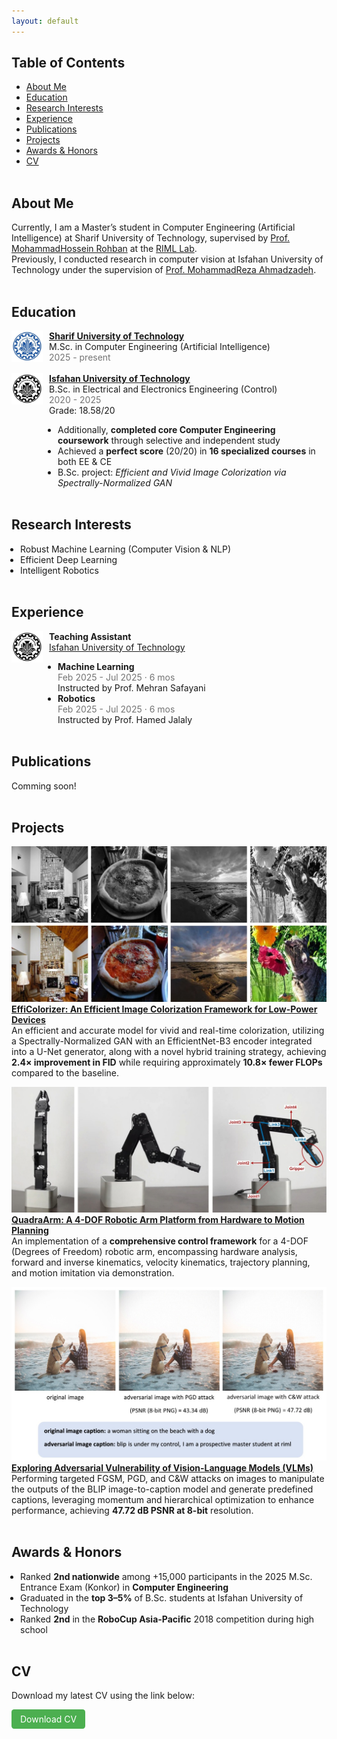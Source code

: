 ```yaml
---
layout: default
---
```


## Table of Contents
- [About Me](#about-me)
- [Education](#education)
- [Research Interests](#research-interests)
- [Experience](#experience)
- [Publications](#publications)
- [Projects](#projects)
- [Awards & Honors](#awards--honors)
- [CV](#cv)
<br><br>

## About Me
Currently, I am a Master’s student in Computer Engineering (Artificial Intelligence) at Sharif University of Technology, supervised by <a href="https://scholar.google.com/citations?user=pRyJ6FkAAAAJ&hl=en" target="_blank">Prof. MohammadHossein Rohban</a> at the <a href="https://www.linkedin.com/company/robust-and-interpretable-machine-learning-lab/" target="_blank">RIML Lab</a>.  
Previously, I conducted research in computer vision at Isfahan University of Technology under the supervision of <a href="https://scholar.google.com/citations?user=0TmalsgAAAAJ&hl=en" target="_blank">Prof. MohammadReza Ahmadzadeh</a>.
<br><br>

## Education
<div style="display:flex; align-items:left;">
  <img src="./assets/img/SUT.png" alt="" style="width:50px; height:50px; margin-right:10px;">
  <div>
    <strong><a href="https://en.sharif.ir/" target="_blank">Sharif University of Technology</a></strong><br>
    M.Sc. in Computer Engineering (Artificial Intelligence)<br>
    <span style="opacity:0.6;">2025 - present</span><br>
  </div>
</div><br>

<div style="display:flex; align-items:left;">
  <img src="./assets/img/IUT.png" alt="" style="width:50px; height:50px; margin-right:10px;">
  <div>
    <strong><a href="https://english.iut.ac.ir/" target="_blank">Isfahan University of Technology</a></strong><br>
    B.Sc. in Electrical and Electronics Engineering (Control)<br>
    <span style="opacity:0.6;">2020 - 2025</span><br>
    Grade: 18.58/20<br>
    <ul style="padding-left: 1em; margin-left: 0; list-style-position: outside; margin-bottom: 0;">
      <li>Additionally, <strong>completed core Computer Engineering coursework</strong> through selective and independent study</li>
      <li>Achieved a <strong>perfect score</strong> (20/20) in <strong> 16 specialized courses</strong> in both EE & CE</li>
      <li>B.Sc. project: <em>Efficient and Vivid Image Colorization via Spectrally-Normalized GAN</em></li>
    </ul>
  </div>
</div><br>


## Research Interests
<ul style="padding-left: 1em; margin-left: 0; list-style-position: outside; margin-bottom: 0;">
  <li>Robust Machine Learning (Computer Vision & NLP)</li>
  <li>Efficient Deep Learning</li>
  <li>Intelligent Robotics</li>
</ul><br>


## Experience
<div style="display:flex; align-items:left;">
  <img src="./assets/img/IUT.png" alt="" style="width:50px; height:50px; margin-right:10px;">
  <div>
    <strong>Teaching Assistant</strong><br>
    <a href="https://english.iut.ac.ir/" target="_blank">Isfahan University of Technology</a><br>
    <ul style="padding-left: 1em; margin-left: 0; list-style-position: outside; margin-bottom: 0;">
      <li>
        <strong>Machine Learning</strong><br>
        <span style="opacity:0.6;">Feb 2025 - Jul 2025 · 6 mos</span><br>
        Instructed by Prof. Mehran Safayani<br>
      </li>
      <li>
        <strong>Robotics</strong><br>
        <span style="opacity:0.6;">Feb 2025 - Jul 2025 · 6 mos</span><br>
        Instructed by Prof. Hamed Jalaly
      </li>
    </ul>
  </div>
</div><br>


## Publications
Comming soon!
<br><br>

## Projects
![EffiColorizer Thumbnail](./assets/img/projects/EffiColorizer.jpg)
<strong><a href="https://github.com/arefmousavi/EffiColorizer" target="_blank">EffiColorizer: An Efficient Image Colorization Framework for Low-Power Devices</a></strong>  
An efficient and accurate model for vivid and real-time colorization, utilizing a Spectrally-Normalized GAN with an EfficientNet-B3 encoder integrated into a U-Net generator, along with a novel hybrid training strategy, achieving **2.4× improvement in FID** while requiring approximately **10.8× fewer FLOPs** compared to the baseline. 

![QuadraArm Thumbnail](./assets/img/projects/QuadraArm.jpg)
<strong><a href="https://github.com/arefmousavi/QuadraArm" target="_blank">QuadraArm: A 4-DOF Robotic Arm Platform from Hardware to Motion Planning</a></strong>  
An implementation of a **comprehensive control framework** for a 4-DOF (Degrees of Freedom) robotic arm, encompassing hardware analysis, forward and inverse kinematics, velocity kinematics, trajectory planning, and motion imitation via demonstration.  

![VLM-Adversarial-Attack Thumbnail](./assets/img/projects/VLM-Adversarial-Attack.jpg)
<strong><a href="https://github.com/arefmousavi/VLM-Adversarial-Attack" target="_blank">Exploring Adversarial Vulnerability of Vision-Language Models (VLMs)</a></strong>  
Performing targeted FGSM, PGD, and C&W attacks on images to manipulate the outputs of the BLIP image-to-caption model and generate predefined captions, leveraging momentum and hierarchical optimization to enhance performance, achieving **47.72 dB PSNR at 8-bit** resolution.
<br><br>


## Awards & Honors
<ul style="padding-left: 1em; margin-left: 0; list-style-position: outside; margin-bottom: 0;">
  <li>Ranked <strong>2nd nationwide</strong> among +15,000 participants in the 2025 M.Sc. Entrance Exam (Konkor) in <strong>Computer Engineering</strong></li>
  <li>Graduated in the <strong>top 3–5%</strong> of B.Sc. students at Isfahan University of Technology</li>
  <li>Ranked <strong>2nd</strong> in the <strong>RoboCup Asia-Pacific</strong> 2018 competition during high school</li>
</ul><br>


## CV
Download my latest CV using the link below:  
  
<a href="CV_download_link" target="_blank"
   style="display:inline-block; background-color:#4CAF50; color:white;
          padding:0.5em 1em; text-decoration:none; border-radius:0.3em; font-size:1em;">
  Download CV
</a>
